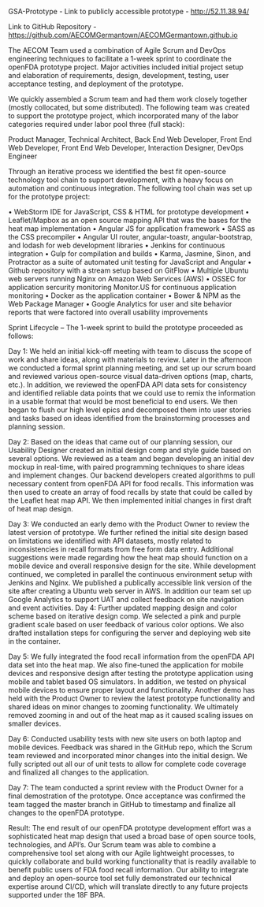 GSA-Prototype - Link to publicly accessible prototype - http://52.11.38.94/ 

Link to GitHub Repository -https://github.com/AECOMGermantown/AECOMGermantown.github.io

The AECOM Team used a combination of Agile Scrum and DevOps engineering techniques to facilitate a 1-week sprint to coordinate the openFDA prototype project. Major activities included initial project setup and elaboration of requirements, design, development, testing, user acceptance testing, and deployment of the prototype.

We quickly assembled a Scrum team and had them work closely together (mostly collocated, but some distributed). The following team was created to support the prototype project, which incorporated many of the labor categories required under labor pool three (full stack):

Product Manager, Technical Architect, Back End Web Developer, Front End Web Developer, Front End Web Developer, Interaction Designer, DevOps Engineer

Through an iterative process we identified the best fit open-source technology tool chain to support development, with a heavy focus on automation and continuous integration. The following tool chain was set up for the prototype project: 

• WebStorm IDE for JavaScript, CSS & HTML for prototype development 
• Leaflet/Mapbox as an open source mapping API that was the bases for the heat map implementation 
• Angular JS for application framework 
• SASS as the CSS precompiler 
• Angular UI router, angular-toastr, angular-bootstrap, and lodash for web development libraries 
• Jenkins for continuous integration 
• Gulp for compilation and builds • Karma, Jasmine, Sinon, and Protractor as a suite of automated unit testing for JavaScript and Angular 
• Github repository with a stream setup based on GitFlow 
• Multiple Ubuntu web servers running Nginx on Amazon Web Services (AWS) 
• OSSEC for application sercurity monitoring Monitor.US for continuous application monitoring
• Docker as the application container
• Bower & NPM as the Web Package Manager 
• Google Analytics for user and site behavior reports that were factored into overall usability improvements

Sprint Lifecycle – The 1-week sprint to build the prototype proceeded as follows:

Day 1: We held an initial kick-off meeting with team to discuss the scope of work and share ideas, along with materials to review. Later in the afternoon we conducted a formal sprint planning meeting, and set up our scrum board and reviewed various open-source visual data-driven options (map, charts, etc.). In addition, we reviewed the openFDA API data sets for consistency and identified reliable data points that we could use to remix the information in a usable format that would be most beneficial to end users. We then began to flush our high level epics and decomposed them into user stories and tasks based on ideas identified from the brainstorming processes and planning session.

Day 2: Based on the ideas that came out of our planning session, our Usability Designer created an initial design comp and style guide based on several options. We reviewed as a team and began developing an initial dev mockup in real-time, with paired programming techniques to share ideas and implement changes. Our backend developers created algorithms to pull necessary content from openFDA API for food recalls. This information was then used to create an array of food recalls by state that could be called by the Leaflet heat map API.  We then implemented initial changes in first draft of heat map design.

Day 3: We conducted an early demo with the Product Owner to review the latest version of prototype. We further refined the initial site design based on limitations we identified with API datasets, mostly related to inconsistencies in recall formats from free form data entry. Additional suggestions were made regarding how the heat map should function on a mobile device and overall responsive design for the site. While development continued, we completed in parallel the continuous environment setup with Jenkins and Nginx. We published a publically accessible link version of the site after creating a Ubuntu web server in AWS. In addition our team set up Google Analytics to support UAT and collect feedback on site navigation and event activities. 
Day 4: Further updated mapping design and color scheme based on iterative design comp. We selected a pink and purple gradient scale based on user feedback of various color options. We also drafted installation steps for configuring the server and deploying web site in the container.

Day 5: We fully integrated the food recall information from the openFDA API data set into the heat map. We also fine-tuned the application for mobile devices and responsive design after testing the prototype application using mobile and tablet based OS simulators. In addition, we tested on physical mobile devices to ensure proper layout and functionality. Another demo has held with the Product Owner to review the latest prototype functionality and shared ideas on minor changes to zooming functionality. We ultimately removed zooming in and out of the heat map as it caused scaling issues on smaller devices. 

Day 6: Conducted usability tests with new site users on both laptop and mobile devices. Feedback was shared in the GitHub repo, which the Scrum team reviewed and incorporated minor changes into the initial design. We fully scripted out all our of unit tests to allow for complete code coverage and finalized all changes to the application. 

Day 7: The team conducted a sprint review with the Product Owner for a final demostration of the prototype. Once acceptance was confirmed the team tagged the master branch in GitHub to timestamp and finalize all changes to the openFDA prototype. 

Result: 
The end result of our openFDA prototype development effort was a sophisticated heat map design that used a broad base of open source tools, technologies, and API’s. Our Scrum team was able to combine a comprehensive tool set along with our Agile lightweight processes, to quickly collaborate and build working functionality that is readily available to benefit public users of FDA food recall information.
Our ability to integrate and deploy an open-source tool set fully demonstrated our technical expertise around CI/CD, which will translate directly to any future projects supported under the 18F BPA.

